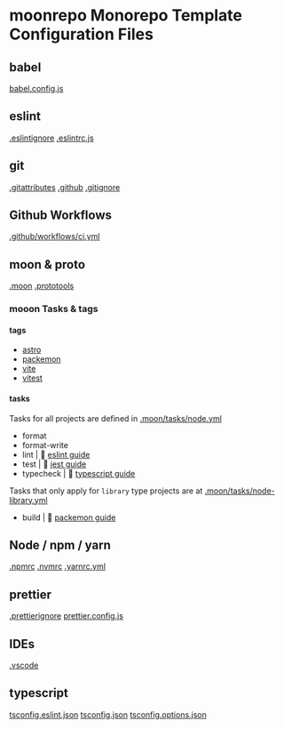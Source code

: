 # moonrepo Monorepo Template Configuration Files

## babel

[babel.config.js](./babel.config.js)

## eslint

[.eslintignore](./.eslintignore)
[.eslintrc.js](./.eslintrc.js)

## git

[.gitattributes](./.gitattributes)
[.github](./.github)
[.gitignore](./.gitignore)

## Github Workflows

[.github/workflows/ci.yml](.github/workflows/ci.yml)

## moon & proto

[.moon](./.moon)
[.prototools](./.prototools)

### mooon Tasks & tags

#### tags

- [astro](.moon/tasks/tag-astro.yml)
- [packemon](.moon/tasks/tag-packemon.yml)
- [vite](.moon/tasks/tag-vite.yml)
- [vitest](.moon/tasks/tag-vitest.yml)

#### tasks

Tasks for all projects are defined in [.moon/tasks/node.yml](./.moon/tasks/node.yml)

- format
- format-write
- lint | 📖 [eslint guide](https://moonrepo.dev/docs/guides/examples/eslint)
- test | 📖 [jest guide](https://moonrepo.dev/docs/guides/examples/jest)  
- typecheck | 📖 [typescript guide](https://moonrepo.dev/docs/guides/examples/typescript)

Tasks that only apply for `library` type projects are at [.moon/tasks/node-library.yml](./.moon/tasks/node-library.yml)

- build | 📖 [packemon guide](https://moonrepo.dev/docs/guides/examples/packemon)

## Node / npm / yarn

[.npmrc](./.npmrc)
[.nvmrc](./.nvmrc)
[.yarnrc.yml](./.yarnrc.yml)

## prettier

[.prettierignore](./.prettierignore)
[prettier.config.js](./prettier.config.js)

## IDEs

[.vscode](./.vscode)

## typescript

[tsconfig.eslint.json](./tsconfig.eslint.json)
[tsconfig.json](./tsconfig.json)
[tsconfig.options.json](./tsconfig.options.json)
